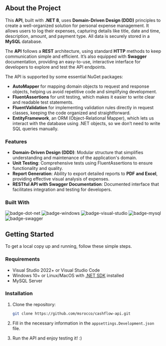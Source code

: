 ## About the Project

This **API**, built with **.NET 8**, uses **Domain-Driven Design (DDD)** principles to create a well-organized solution for personal expense management. It allows users to log their expenses, capturing details like title, date and time, description, amount, and payment type. All data is securely stored in a **MySQL** database.

The **API** follows a **REST** architecture, using standard **HTTP** methods to keep communication simple and efficient. It’s also equipped with **Swagger** documentation, providing an easy-to-use, interactive interface for developers to explore and test the API endpoints.

The API is supported by some essential NuGet packages:
- **AutoMapper** for mapping domain objects to request and response objects, helping us avoid repetitive code and simplifying development.
- **FluentAssertions** for unit testing, which makes it easier to write clear and readable test statements.
- **FluentValidation** for implementing validation rules directly in request classes, keeping the code organized and straightforward.
- **EntityFramework**, an ORM (Object-Relational Mapper), which lets us interact with the database using .NET objects, so we don’t need to write SQL queries manually.

### Features

- **Domain-Driven Design (DDD)**: Modular structure that simplifies understanding and maintenance of the application's domain.
- **Unit Testing**: Comprehensive tests using FluentAssertions to ensure functionality and quality.
- **Report Generation**: Ability to export detailed reports to **PDF and Excel**, providing effective visual analysis of expenses.
- **RESTful API with Swagger Documentation**: Documented interface that facilitates integration and testing for developers.

### Built With

![badge-dot-net]
![badge-windows]
![badge-visual-studio]
![badge-mysql]
![badge-swagger]

## Getting Started

To get a local copy up and running, follow these simple steps.

### Requirements

* Visual Studio 2022+ or Visual Studio Code
* Windows 10+ or Linux/MacOS with [.NET SDK](dot-net-sdk) installed
* MySQL Server

### Installation

1. Clone the repository:
    ```sh
    git clone https://github.com/msrocco/cashflow-api.git
    ```

2. Fill in the necessary information in the `appsettings.Development.json` file.
3. Run the API and enjoy testing it! :)

<!-- Links -->
[dot-net-sdk]: https://dotnet.microsoft.com/en-us/download/dotnet/8.0

<!-- Badges -->
[badge-dot-net]: https://img.shields.io/badge/.NET-512BD4?logo=dotnet&logoColor=fff&style=for-the-badge
[badge-windows]: https://img.shields.io/badge/Windows-0078D4?logo=windows&logoColor=fff&style=for-the-badge
[badge-visual-studio]: https://img.shields.io/badge/Visual%20Studio-5C2D91?logo=visualstudio&logoColor=fff&style=for-the-badge
[badge-mysql]: https://img.shields.io/badge/MySQL-4479A1?logo=mysql&logoColor=fff&style=for-the-badge
[badge-swagger]: https://img.shields.io/badge/Swagger-85EA2D?logo=swagger&logoColor=000&style=for-the-badge
